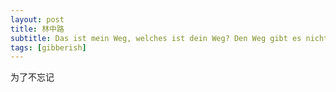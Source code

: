 ```yaml
---
layout: post
title: 林中路
subtitle: Das ist mein Weg, welches ist dein Weg? Den Weg gibt es nicht.
tags: [gibberish]
---
```


为了不忘记

  

  
